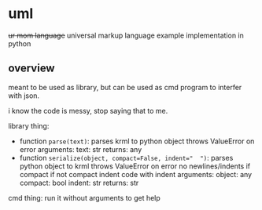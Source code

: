 
# uml
~~ur mom language~~
universal markup language example implementation in python

## overview
meant to be used as library, but can be used as cmd program to interfer with json.

i know the code is messy, stop saying that to me.

library thing:
- function `parse(text)`:
    parses krml to python object
    throws ValueError on error
    arguments:
      text: str
    returns: any
- function `serialize(object, compact=False, indent="  ")`:
    parses python object to krml
    throws ValueError on error
    no newlines/indents if compact
    if not compact indent code with indent
    arguments:
      object: any
      compact: bool
      indent: str
    returns: str

cmd thing:
run it without arguments to get help

